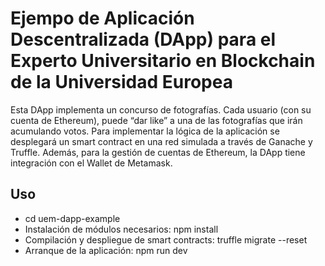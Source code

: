# Ejempo de Aplicación Descentralizada (DApp) para el Experto Universitario en Blockchain de la Universidad Europea

Esta DApp implementa un concurso de fotografías. Cada usuario (con su cuenta de Ethereum), puede “dar like” a una de las fotografías que irán acumulando votos. Para implementar la lógica de la aplicación se desplegará un smart contract en una red simulada a través de Ganache y Truffle. Además, para la gestión de cuentas de Ethereum, la DApp tiene integración con el Wallet de Metamask.

## Uso

- cd uem-dapp-example
- Instalación de módulos necesarios: npm install
- Compilación y despliegue de smart contracts: truffle migrate --reset
- Arranque de la aplicación: npm run dev

